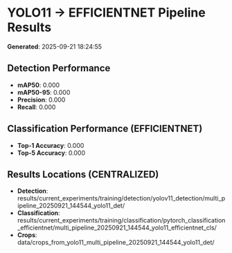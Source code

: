 # YOLO11 → EFFICIENTNET Pipeline Results

**Generated**: 2025-09-21 18:24:55

## Detection Performance
- **mAP50**: 0.000
- **mAP50-95**: 0.000
- **Precision**: 0.000
- **Recall**: 0.000

## Classification Performance (EFFICIENTNET)
- **Top-1 Accuracy**: 0.000
- **Top-5 Accuracy**: 0.000

## Results Locations (CENTRALIZED)
- **Detection**: results/current_experiments/training/detection/yolov11_detection/multi_pipeline_20250921_144544_yolo11_det/
- **Classification**: results/current_experiments/training/classification/pytorch_classification_efficientnet/multi_pipeline_20250921_144544_yolo11_efficientnet_cls/
- **Crops**: data/crops_from_yolo11_multi_pipeline_20250921_144544_yolo11_det/
